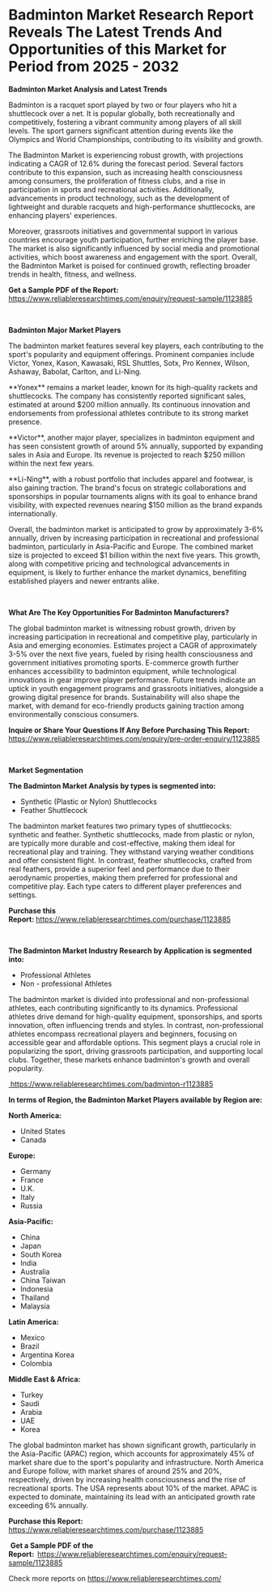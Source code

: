 <p><h1>Badminton Market Research Report Reveals The Latest Trends And Opportunities of this Market for Period from 2025 - 2032</h1></p><p><strong>Badminton Market Analysis and Latest Trends</strong></p>
<p><p>Badminton is a racquet sport played by two or four players who hit a shuttlecock over a net. It is popular globally, both recreationally and competitively, fostering a vibrant community among players of all skill levels. The sport garners significant attention during events like the Olympics and World Championships, contributing to its visibility and growth.</p><p>The Badminton Market is experiencing robust growth, with projections indicating a CAGR of 12.6% during the forecast period. Several factors contribute to this expansion, such as increasing health consciousness among consumers, the proliferation of fitness clubs, and a rise in participation in sports and recreational activities. Additionally, advancements in product technology, such as the development of lightweight and durable racquets and high-performance shuttlecocks, are enhancing players' experiences.</p><p>Moreover, grassroots initiatives and governmental support in various countries encourage youth participation, further enriching the player base. The market is also significantly influenced by social media and promotional activities, which boost awareness and engagement with the sport. Overall, the Badminton Market is poised for continued growth, reflecting broader trends in health, fitness, and wellness.</p></p>
<p><strong>Get a Sample PDF of the Report:&nbsp;</strong> <a href="https://www.reliableresearchtimes.com/enquiry/request-sample/1123885?utm_campaign=2229&utm_medium=2&utm_source=Github&utm_content=ia&utm_term=06022025&utm_id=badminton">https://www.reliableresearchtimes.com/enquiry/request-sample/1123885</a></p>
<p>&nbsp;</p>
<p><strong>Badminton Major Market Players</strong></p>
<p><p>The badminton market features several key players, each contributing to the sport's popularity and equipment offerings. Prominent companies include Victor, Yonex, Kason, Kawasaki, RSL Shuttles, Sotx, Pro Kennex, Wilson, Ashaway, Babolat, Carlton, and Li-Ning. </p><p>**Yonex** remains a market leader, known for its high-quality rackets and shuttlecocks. The company has consistently reported significant sales, estimated at around $200 million annually. Its continuous innovation and endorsements from professional athletes contribute to its strong market presence. </p><p>**Victor**, another major player, specializes in badminton equipment and has seen consistent growth of around 5% annually, supported by expanding sales in Asia and Europe. Its revenue is projected to reach $250 million within the next few years. </p><p>**Li-Ning**, with a robust portfolio that includes apparel and footwear, is also gaining traction. The brand's focus on strategic collaborations and sponsorships in popular tournaments aligns with its goal to enhance brand visibility, with expected revenues nearing $150 million as the brand expands internationally. </p><p>Overall, the badminton market is anticipated to grow by approximately 3-6% annually, driven by increasing participation in recreational and professional badminton, particularly in Asia-Pacific and Europe. The combined market size is projected to exceed $1 billion within the next five years. This growth, along with competitive pricing and technological advancements in equipment, is likely to further enhance the market dynamics, benefiting established players and newer entrants alike.</p></p>
<p>&nbsp;</p>
<p><strong>What Are The Key Opportunities For Badminton Manufacturers?</strong></p>
<p><p>The global badminton market is witnessing robust growth, driven by increasing participation in recreational and competitive play, particularly in Asia and emerging economies. Estimates project a CAGR of approximately 3-5% over the next five years, fueled by rising health consciousness and government initiatives promoting sports. E-commerce growth further enhances accessibility to badminton equipment, while technological innovations in gear improve player performance. Future trends indicate an uptick in youth engagement programs and grassroots initiatives, alongside a growing digital presence for brands. Sustainability will also shape the market, with demand for eco-friendly products gaining traction among environmentally conscious consumers.</p></p>
<p><strong>Inquire or Share Your Questions If Any Before Purchasing This Report:</strong> <a href="https://www.reliableresearchtimes.com/enquiry/pre-order-enquiry/1123885?utm_campaign=2229&utm_medium=2&utm_source=Github&utm_content=ia&utm_term=06022025&utm_id=badminton">https://www.reliableresearchtimes.com/enquiry/pre-order-enquiry/1123885</a></p>
<p>&nbsp;</p>
<p><strong>Market Segmentation</strong></p>
<p><strong>The Badminton Market Analysis by types is segmented into:</strong></p>
<p><ul><li>Synthetic (Plastic or Nylon) Shuttlecocks</li><li>Feather Shuttlecock</li></ul></p>
<p><p>The badminton market features two primary types of shuttlecocks: synthetic and feather. Synthetic shuttlecocks, made from plastic or nylon, are typically more durable and cost-effective, making them ideal for recreational play and training. They withstand varying weather conditions and offer consistent flight. In contrast, feather shuttlecocks, crafted from real feathers, provide a superior feel and performance due to their aerodynamic properties, making them preferred for professional and competitive play. Each type caters to different player preferences and settings.</p></p>
<p><strong>Purchase this Report:&nbsp;</strong><a href="https://www.reliableresearchtimes.com/purchase/1123885?utm_campaign=2229&utm_medium=2&utm_source=Github&utm_content=ia&utm_term=06022025&utm_id=badminton">https://www.reliableresearchtimes.com/purchase/1123885</a></p>
<p>&nbsp;</p>
<p><strong>The Badminton Market Industry Research by Application is segmented into:</strong></p>
<p><ul><li>Professional Athletes</li><li>Non - professional Athletes</li></ul></p>
<p><p>The badminton market is divided into professional and non-professional athletes, each contributing significantly to its dynamics. Professional athletes drive demand for high-quality equipment, sponsorships, and sports innovation, often influencing trends and styles. In contrast, non-professional athletes encompass recreational players and beginners, focusing on accessible gear and affordable options. This segment plays a crucial role in popularizing the sport, driving grassroots participation, and supporting local clubs. Together, these markets enhance badminton's growth and overall popularity.</p></p>
<p><a href="https://www.reliableresearchtimes.com/badminton-r1123885?utm_campaign=2229&utm_medium=2&utm_source=Github&utm_content=ia&utm_term=06022025&utm_id=badminton">&nbsp;https://www.reliableresearchtimes.com/badminton-r1123885</a></p>
<p><strong>In terms of Region, the Badminton Market Players available by Region are:</strong></p>
<p>
    <p> <strong> North America: </strong>
        <ul>
            <li>United States</li>
            <li>Canada</li>
        </ul>
        </p> 
    <p> <strong> Europe: </strong>
        <ul>
            <li>Germany</li>
            <li>France</li>
            <li>U.K.</li>
            <li>Italy</li>
            <li>Russia</li>
        </ul>
        </p> 
    <p> <strong> Asia-Pacific: </strong>
        <ul>
            <li>China</li>
            <li>Japan</li>
            <li>South Korea</li>
            <li>India</li>
            <li>Australia</li>
            <li>China Taiwan</li>
            <li>Indonesia</li>
            <li>Thailand</li>
            <li>Malaysia</li>
        </ul>
        </p> 
    <p> <strong> Latin America: </strong>
        <ul>
            <li>Mexico</li>
            <li>Brazil</li>
            <li>Argentina Korea</li>
            <li>Colombia</li>
        </ul>
        </p> 
    <p> <strong> Middle East & Africa: </strong>
        <ul>
            <li>Turkey</li>
            <li>Saudi</li>
            <li>Arabia</li>
            <li>UAE</li>
            <li>Korea</li>
        </ul>
    </p>
    </p>
<p><p>The global badminton market has shown significant growth, particularly in the Asia-Pacific (APAC) region, which accounts for approximately 45% of market share due to the sport's popularity and infrastructure. North America and Europe follow, with market shares of around 25% and 20%, respectively, driven by increasing health consciousness and the rise of recreational sports. The USA represents about 10% of the market. APAC is expected to dominate, maintaining its lead with an anticipated growth rate exceeding 6% annually.</p></p>
<p><strong>Purchase this Report: </strong><a href="https://www.reliableresearchtimes.com/purchase/1123885?utm_campaign=2229&utm_medium=2&utm_source=Github&utm_content=ia&utm_term=06022025&utm_id=badminton">https://www.reliableresearchtimes.com/purchase/1123885</a></p>
<p>&nbsp;<strong>Get a Sample PDF of the Report:&nbsp;&nbsp;</strong><a href="https://www.reliableresearchtimes.com/enquiry/request-sample/1123885?utm_campaign=2229&utm_medium=2&utm_source=Github&utm_content=ia&utm_term=06022025&utm_id=badminton">https://www.reliableresearchtimes.com/enquiry/request-sample/1123885</a></p>
<p><strong></strong></p>
<p>Check more reports on <a href="https://www.reliableresearchtimes.com/?utm_campaign=2229&utm_medium=2&utm_source=Github&utm_content=ia&utm_term=06022025&utm_id=badminton">https://www.reliableresearchtimes.com/</a></p>